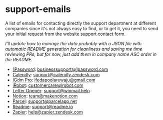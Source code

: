 # support-emails

A list of emails for contacting directly the support department at different companies since it's not always easy to find, or to get it, you need to send your initial request from the website support contact form.

_I'll update how to manage the data probably with a JSON file with automatic README generation for cleanliness and saving me time reviewing PRs, but for now, just add them in company name ASC order in the README._

- [1Password](https://1password.com): [businesssupport@1password.com](mailto:businesssupport@1password.com)
- [Calendly](https://calendly.com): [support@calendly.zendesk.com](support@calendly.zendesk.com)
- [IGdm Pro](https://pro.igdm.me): [ifedapoolarewaju@gmail.com](mailto:ifedapoolarewaju@gmail.com)
- [iRobot](https://www.irobot.com): [customercare@irobot.com](mailto:customercare@irobot.com)
- [Letter Opener](https://winmail.help): [support@winmail.help](mailto:support@winmail.help)
- [Notion](https://www.notion.so): [team@makenotion.com](mailto:team@makenotion.com)
- [Parcel](https://parcelapp.net): [support@parcelapp.net](mailto:support@parcelapp.net)
- [Readme](https://readme.com): [support@readme.io](mailto:support@readme.io)
- [Zapier](https://zapier.com): [help@zapier.zendesk.com](mailto:help@zapier.zendesk.com)
